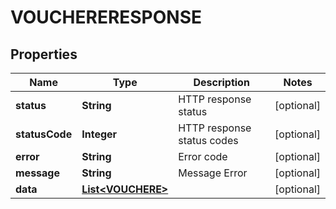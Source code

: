 

# VOUCHERERESPONSE


## Properties

| Name | Type | Description | Notes |
|------------ | ------------- | ------------- | -------------|
|**status** | **String** | HTTP response status |  [optional] |
|**statusCode** | **Integer** | HTTP response status codes |  [optional] |
|**error** | **String** | Error code |  [optional] |
|**message** | **String** | Message Error |  [optional] |
|**data** | [**List&lt;VOUCHERE&gt;**](VOUCHERE.md) |  |  [optional] |



